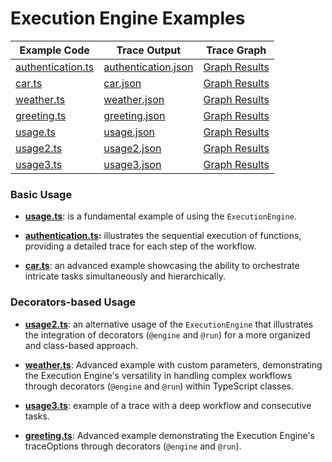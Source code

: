 # Execution Engine Examples

| Example Code                           | Trace Output                               | Trace Graph                                                                                                                                                 |
|----------------------------------------|--------------------------------------------|-------------------------------------------------------------------------------------------------------------------------------------------------------------|
| [authentication.ts](authentication.ts) | [authentication.json](authentication.json) | [Graph Results](https://tabkram.github.io/json-to-graph/?data=https://raw.githubusercontent.com/tabkram/execution-engine/main/examples/authentication.json) |
| [car.ts](car.ts)                       | [car.json](car.json)                       | [Graph Results](https://tabkram.github.io/json-to-graph/?data=https://raw.githubusercontent.com/tabkram/execution-engine/main/examples/car.json)            |
| [weather.ts](weather.ts)               | [weather.json](weather.json)               | [Graph Results](https://tabkram.github.io/json-to-graph/?data=https://raw.githubusercontent.com/tabkram/execution-engine/main/examples/weather.json)        |
| [greeting.ts](greeting.ts)             | [greeting.json](greeting.json)             | [Graph Results](https://tabkram.github.io/json-to-graph/?data=https://raw.githubusercontent.com/tabkram/execution-engine/main/examples/greeting.json)       |
| [usage.ts](usage.ts)                   | [usage.json](usage.json)                   | [Graph Results](https://tabkram.github.io/json-to-graph/?data=https://raw.githubusercontent.com/tabkram/execution-engine/main/examples/usage.json)          |
| [usage2.ts](usage2.ts)                 | [usage2.json](usage2.json)                 | [Graph Results](https://tabkram.github.io/json-to-graph/?data=https://raw.githubusercontent.com/tabkram/execution-engine/main/examples/usage2.json)         |
| [usage3.ts](usage2.ts)                 | [usage3.json](usage2.json)                 | [Graph Results](https://tabkram.github.io/json-to-graph/?data=https://raw.githubusercontent.com/tabkram/execution-engine/main/examples/usage3.json)         |

### Basic Usage

- **[usage.ts](usage.ts)**: is a fundamental example of using the `ExecutionEngine`.

- **[authentication.ts](authentication.ts):** illustrates the sequential execution of functions, providing a detailed
  trace for each step of the workflow.

- **[car.ts](car.ts)**: an advanced example showcasing the ability to orchestrate intricate tasks simultaneously and
  hierarchically.

### Decorators-based Usage

- **[usage2.ts](usage2.ts)**: an alternative usage of the `ExecutionEngine` that illustrates the integration of
  decorators (`@engine` and `@run`) for a more organized and class-based approach.

- **[weather.ts](weather.ts)**: Advanced example with custom parameters, demonstrating the Execution Engine's
  versatility in handling complex workflows through decorators (`@engine` and `@run`) within TypeScript classes.

- **[usage3.ts](usage3.ts)**: example of a trace with a deep workflow and consecutive tasks.

- **[greeting.ts](greeting.ts)**: Advanced example demonstrating the Execution Engine's traceOptions through decorators (`@engine` and `@run`).